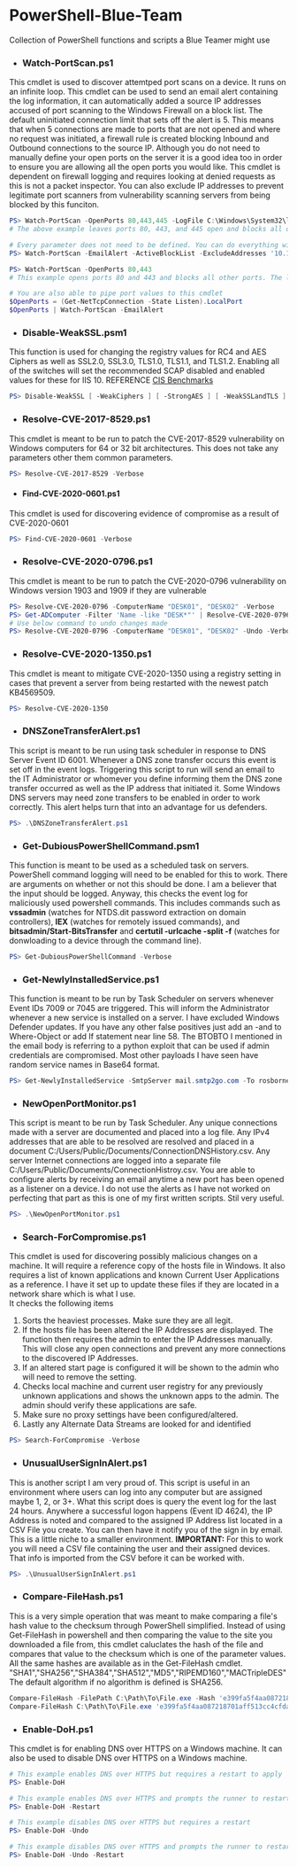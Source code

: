 # PowerShell-Blue-Team
Collection of PowerShell functions and scripts a Blue Teamer might use

- ### Watch-PortScan.ps1
This cmdlet is used to discover attemtped port scans on a device. It runs on an infinite loop. This cmdlet can be used to send an email alert containing the log information, it can automatically added a source IP addresses accused of port scanning to the Windows Firewall on a block list. The default uninitiated connection limit that sets off the alert is 5. This means that when 5 connections are made to ports that are not opened and where no request was initiated, a firewall rule is created blocking Inbound and Outbound connections to the source IP. Although you do not need to manually define your open ports on the server it is a good idea too in order to ensure you are allowing all the open ports you would like. This cmdlet is dependent on firewall logging and requires looking at denied requests as this is not a packet inspector. You can also exclude IP addresses to prevent legitimate port scanners from vulnerability scanning servers from being blocked by this funciton.
```powershell
PS> Watch-PortScan -OpenPorts 80,443,445 -LogFile C:\Windows\System32\logfiles\firewall\pfirewall.log -Limit 10 -ActiveBlockList -ExcludeAddresses '10.10.10.10', '10.10.10.11' -EmailAlert
# The above example leaves ports 80, 443, and 445 open and blocks all others. It then logs the firewall logs to the location I defined. The detection limit is set to 10 so when 10 uninitated connections occur from the same IP address an alert is triggered. The Block List is set to active which means that any discovered port scanners, excluding IP addresses 10.10.10.10 and 10.10.10.11 will have a firewall rule added, blocking inbound and outbound connections to the IP. The -EmailAlert parameter will send an email alert using the info you provide. Rather than make 50 parameters you are expected to define your email information in the script on lines 112-114. You will then receive an email alert with a small log file attached contatining information on the port scan event. 

# Every parameter does not need to be defined. You can do everything with as little as this
PS> Watch-PortScan -EmailAlert -ActiveBlockList -ExcludeAddresses '10.10.10.10.', '10.10.10.11'

PS> Watch-PortScan -OpenPorts 80,443
# This example opens ports 80 and 443 and blocks all other ports. The logs that will be examined are going to be saved to C:\Windows\System32\logfiles\firewall\pfirewall.log. The alert limit is going to be set to 5. Discovered port scanner IP addresses will not be added to the firewall rule block list. No email alert will be sent and no extra IP adresses exclude from the results.

# You are also able to pipe port values to this cmdlet
$OpenPorts = (Get-NetTcpConnection -State Listen).LocalPort
$OpenPorts | Watch-PortScan -EmailAlert
```

- ### Disable-WeakSSL.psm1
This function is used for changing the registry values for RC4 and AES Ciphers as well as SSL2.0, SSL3.0, TLS1.0, TLS1.1, and TLS1.2. Enabling all of the switches will set the recommended SCAP disabled and enabled values for these for IIS 10.
REFERENCE [CIS Benchmarks](https://workbench.cisecurity.org/benchmarks)
```powershell
PS> Disable-WeakSSL [ -WeakCiphers ] [ -StrongAES ] [ -WeakSSLandTLS ]
```

- ### Resolve-CVE-2017-8529.ps1
This cmdlet is meant to be run to patch the CVE-2017-8529 vulnerability on Windows computers for 64 or 32 bit architectures. This does not take any parameters other them common parameters.
```powershell
PS> Resolve-CVE-2017-8529 -Verbose
```

- #### Find-CVE-2020-0601.ps1
This cmdlet is used for discovering evidence of compromise as a result of CVE-2020-0601
```powershell
PS> Find-CVE-2020-0601 -Verbose
```

- ### Resolve-CVE-2020-0796.ps1
This cmdlet is meant to be run to patch the CVE-2020-0796 vulnerability on Windows version 1903 and 1909 if they are vulnerable
```powershell
PS> Resolve-CVE-2020-0796 -ComputerName "DESK01", "DESK02" -Verbose
PS> Get-ADComputer -Filter 'Name -like "DESK*"' | Resolve-CVE-2020-0796
# Use below command to undo changes made
PS> Resolve-CVE-2020-0796 -ComputerName "DESK01", "DESK02" -Undo -Verbose
```

- ### Resolve-CVE-2020-1350.ps1
This cmdlet is meant to mitigate CVE-2020-1350 using a registry setting in cases that prevent a server from being restarted with the newest patch KB4569509.
```powershell
PS> Resolve-CVE-2020-1350
```

- ### DNSZoneTransferAlert.ps1
This script is meant to be run using task scheduler in response to DNS Server Event ID 6001. Whenever a DNS zone transfer occurs this event is set off in the event logs. Triggering this script to run will send an email to the IT Administrator or whomever you define informing them the DNS zone transfer occurred as well as the IP address that initiated it. Some Windows DNS servers may need zone transfers to be enabled in order to work correctly. This alert helps turn that into an advantage for us defenders.
```powershell
PS> .\DNSZoneTransferAlert.ps1
```

- ### Get-DubiousPowerShellCommand.psm1
This function is meant to be used as a scheduled task on servers. PowerShell command logging will need to be enabled for this to work. There are arguments on whether or not this should be done. I am a believer that the input should be logged. Anyway, this checks the event log for maliciously used powershell commands. This includes commands such as __vssadmin__ (watches for NTDS.dit password extraction on domain controllers), __IEX__ (watches for remotely issued commands), and __bitsadmin/Start-BitsTransfer__ and __certutil -urlcache -split -f__ (watches for donwloading to a device through the command line).
```powershell
PS> Get-DubiousPowerShellCommand -Verbose
```

- ### Get-NewlyInstalledService.ps1
This function is meant to be run by Task Scheduler on servers whenever Event IDs 7009 or 7045 are triggered. This will inform the Administrator whenever a new service is installed on a server. I have excluded Windows Defender updates. If you have any other false positives just add an -and to Where-Object or add If statement near line 58. The BTOBTO I mentioned in the email body is referring to a python exploit that can be used if admin credentials are compromised. Most other payloads I have seen have random service names in Base64 format.
```powershell
PS> Get-NewlyInstalledService -SmtpServer mail.smtp2go.com -To rosborne@osbornepro.com -From rosborne@osbornepro.com -Verbose
```

- ### NewOpenPortMonitor.ps1
This script is meant to be run by Task Scheduler. Any unique connections made with a server are documented and placed into a log file. Any IPv4 addresses that are able to be resolved are resolved and placed in a document C:/Users/Public/Documents/ConnectionDNSHistory.csv. Any server Internet connections are logged into a separate file C:/Users/Public/Documents/ConnectionHistroy.csv. You are able to configure alerts by receiving an email anytime a new port has been opened as a listener on a device. I do not use the alerts as I have not worked on perfecting that part as this is one of my first written scripts. Stil very useful.
```powershell
PS> .\NewOpenPortMonitor.ps1
```

- ### Search-ForCompromise.ps1
This cmdlet is used for discovering possibly malicious changes on a machine. It will require a reference copy of the hosts file in Windows. It also requires a list of known applications and known Current User Applications as a reference. I have it set up to update these files if they are located in a network share which is what I use.   
    It checks the following items
1. Sorts the heaviest processes. Make sure they are all legit.
2. If the hosts file has been altered the IP Addresses are displayed. The function then requires the admin to enter the IP Addresses manually. This will close any open connections and prevent any more connections to the discovered IP Addresses.
3. If an altered start page is configured it will be shown to the admin who will need to remove the setting.
4. Checks local machine and current user registry for any previously unknown applications and shows the unknown apps to the admin. The admin should verify these applications are safe.
5. Make sure no proxy settings have been configured/altered.
6. Lastly any Alternate Data Streams are looked for and identified
```powershell
PS> Search-ForCompromise -Verbose
```

- ### UnusualUserSignInAlert.ps1
This is another script I am very proud of. This script is useful in an environment where users can log into any computer but are assigned maybe 1, 2, or 3+.  What this script does is query the event log for the last 24 hours. Anywhere a successful logon happens (Event ID 4624), the IP Address is noted and compared to the assigned IP Address list located in a CSV File you create. You can then have it notify you of the sign in by email. This is a little niche to a smaller environment.
__IMPORTANT:__ For this to work you will need a CSV file containing the user and their assigned devices. That info is imported from the CSV before it can be worked with.
```powershell
PS> .\UnusualUserSignInAlert.ps1
```

- ### Compare-FileHash.ps1
This is a very simple operation that was meant to make comparing a file's hash value to the checksum through PowerShell simplified. Instead of using Get-FileHash in powershell and then comparing the value to the site you downloaded a file from, this cmdlet caluclates the hash of the file and compares that value to the checksum which is one of the parameter values. All the same hashes are available as in the Get-FileHash cmdlet. "SHA1","SHA256","SHA384","SHA512","MD5","RIPEMD160","MACTripleDES"
The default algorithm if no algorithm is defined is SHA256.
```powershell
Compare-FileHash -FilePath C:\Path\To\File.exe -Hash 'e399fa5f4aa087218701aff513cc4cfda332e1fbd0d7c895df57c24cd5510be3' -Algorithm SHA256
Compare-FileHash C:\Path\To\File.exe 'e399fa5f4aa087218701aff513cc4cfda332e1fbd0d7c895df57c24cd5510be3'
```

- ### Enable-DoH.ps1
This cmdlet is for enabling DNS over HTTPS on a Windows machine. It can also be used to disable DNS over HTTPS on a Windows machine.
```powershell
# This example enables DNS over HTTPS but requires a restart to apply
PS> Enable-DoH

# This example enables DNS over HTTPS and prompts the runner to restart
PS> Enable-DoH -Restart

# This example disables DNS over HTTPS but requires a restart
PS> Enable-DoH -Undo

# This example disables DNS over HTTPS and prompts the runner to restart
PS> Enable-DoH -Undo -Restart
```

